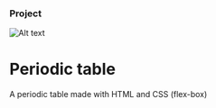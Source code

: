 ### Project

![Alt text](//periodic-table/img/project.png "Periodic table image project")

# Periodic table

A periodic table made with HTML and CSS (flex-box)
